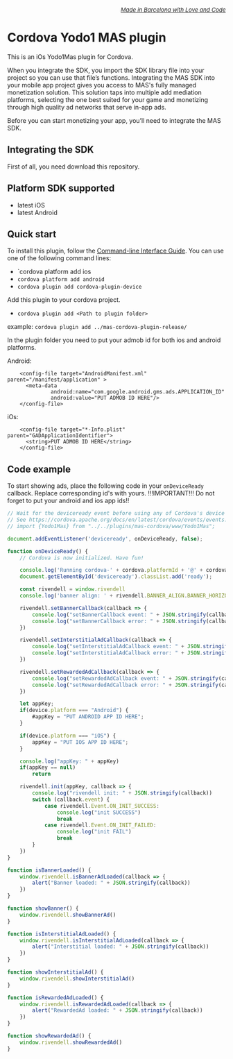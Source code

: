 *<p style="font-size: small;" align="right"><a style="color:#232323" color="#232323" href="http://appfeel.com">Made in Barcelona with <span color="#FCB">Love</span> and <span color="#BBCCFF">Code</span></a></p>*

Cordova Yodo1 MAS plugin<br>
=====
This is an iOs Yodo1Mas plugin for Cordova.

When you integrate the SDK, you import the SDK library file into your project so you can use that file’s functions. Integrating the MAS SDK into your mobile app project gives you access to MAS's fully managed monetization solution. This solution taps into multiple add mediation platforms, selecting the one best suited for your game and monetizing through high quality ad networks that serve in-app ads.

Before you can start monetizing your app, you’ll need to integrate the MAS SDK.

Integrating the SDK
----------
First of all, you need download this repository.



## Platform SDK supported ##

* latest iOS
* latest Android

## Quick start ##

To install this plugin, follow the [Command-line Interface Guide](http://cordova.apache.org/docs/en/edge/guide_cli_index.md.html#The%20Command-line%20Interface). You can use one of the following command lines:

* `cordova platform add ios
* `cordova platform add android`
* `cordova plugin add cordova-plugin-device`

Add this plugin to your cordova project.
* `cordova plugin add <Path to plugin folder>`

example: `cordova plugin add ../mas-cordova-plugin-release/`


In the plugin folder you need to put your admob id for both ios and android platforms.

Android:
```
    <config-file target="AndroidManifest.xml" parent="/manifest/application" >
      <meta-data
              android:name="com.google.android.gms.ads.APPLICATION_ID"
              android:value="PUT ADMOB ID HERE"/>
    </config-file>
```

iOs:
```
    <config-file target="*-Info.plist" parent="GADApplicationIdentifier">
      <string>PUT ADMOB ID HERE</string>
    </config-file>
```

## Code example ##

To start showing ads, place the following code in your `onDeviceReady` callback. Replace corresponding id's with yours.
!!!IMPORTANT!!! Do not forget to put your android and ios app ids!!

```javascript
// Wait for the deviceready event before using any of Cordova's device APIs.
// See https://cordova.apache.org/docs/en/latest/cordova/events/events.html#deviceready
// import {Yodo1Mas} from "../../plugins/mas-cordova/www/Yodo1Mas";

document.addEventListener('deviceready', onDeviceReady, false);

function onDeviceReady() {
    // Cordova is now initialized. Have fun!

    console.log('Running cordova-' + cordova.platformId + '@' + cordova.version);
    document.getElementById('deviceready').classList.add('ready');

    const rivendell = window.rivendell
    console.log('banner align: ' + rivendell.BANNER_ALIGN.BANNER_HORIZONTAL_CENTER)

    rivendell.setBannerCallback(callback => {
        console.log("setBannerCallback event: " + JSON.stringify(callback.event))
        console.log("setBannerCallback error: " + JSON.stringify(callback.error))
    })

    rivendell.setInterstitialAdCallback(callback => {
        console.log("setInterstitialAdCallback event: " + JSON.stringify(callback.event))
        console.log("setInterstitialAdCallback error: " + JSON.stringify(callback.error))
    })

    rivendell.setRewardedAdCallback(callback => {
        console.log("setRewardedAdCallback event: " + JSON.stringify(callback.event))
        console.log("setRewardedAdCallback error: " + JSON.stringify(callback.error))
    })

    let appKey;
    if(device.platform === "Android") {
        #appKey = "PUT ANDROID APP ID HERE";
    }

    if(device.platform === "iOS") {
        appKey = "PUT IOS APP ID HERE";
    }

    console.log("appKey: " + appKey)
    if(appKey == null)
        return

    rivendell.init(appKey, callback => {
        console.log("rivendell init: " + JSON.stringify(callback))
        switch (callback.event) {
            case rivendell.Event.ON_INIT_SUCCESS:
                console.log("init SUCCESS")
                break
            case rivendell.Event.ON_INIT_FAILED:
                console.log("init FAIL")
                break
        }
    })
}

function isBannerLoaded() {
    window.rivendell.isBannerAdLoaded(callback => {
        alert("Banner loaded: " + JSON.stringify(callback))
    })
}

function showBanner() {
    window.rivendell.showBannerAd()
}

function isInterstitialAdLoaded() {
    window.rivendell.isInterstitialAdLoaded(callback => {
        alert("Interstitial loaded: " + JSON.stringify(callback))
    })
}

function showInterstitialAd() {
    window.rivendell.showInterstitialAd()
}

function isRewardedAdLoaded() {
    window.rivendell.isRewardedAdLoaded(callback => {
        alert("RewardedAd loaded: " + JSON.stringify(callback))
    })
}

function showRewardedAd() {
    window.rivendell.showRewardedAd()
}

```

